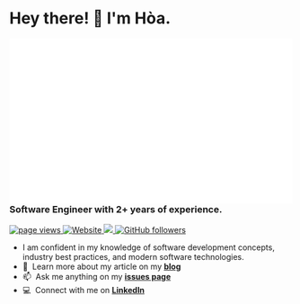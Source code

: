 <h1 align="left" id="hovanhoa">Hey there! 👋 I'm Hòa.</h1>

<a href="#hovanhoa-title">
  <img src="https://raw.githubusercontent.com/hovanhoa/github-stats-transparent/output/generated/overview.svg" alt="hovanhoa" align="right" />
</a>

<p align="left">
  <h3>Software Engineer with 2+ years of experience.</h3>
  <a href="https://github.com/hovanhoa/hovanhoa">
    <img src="https://komarev.com/ghpvc/?username=hovanhoa" alt="page views" />
  </a>
  <a href="https://hovanhoa.net">
    <img alt="Website" src="https://img.shields.io/website?url=https%3A%2F%2Fhovanhoa.net">
  </a>
  <a href="https://github.com/hovanhoa?tab=repositories">
    <img src="https://badges.pufler.dev/repos/hovanhoa?style=flat-square&color=black&logo=github">
  </a>
  <a href="https://github.com/hovanhoa?tab=followers">
    <img alt="GitHub followers" src="https://img.shields.io/github/followers/hovanhoa?style=flat&logo=github">
  </a>
  
</p>

- I am confident in my knowledge of software development concepts, industry best practices, and modern software technologies.
- :book: &nbsp;Learn more about my article on my **[blog]**
- :mailbox: &nbsp;Ask me anything on my **[issues page]**
- :computer: &nbsp;Connect with me on **[LinkedIn]**

<br>

[issues page]: https://github.com/hovanhoa/hovanhoa/issues "hovanhoa/issues"
[linkedin]: https://www.linkedin.com/in/hovanhoa "hovanhoa LinkedIn"
[blog]: https://hovanhoa.net/ "My Blog"
